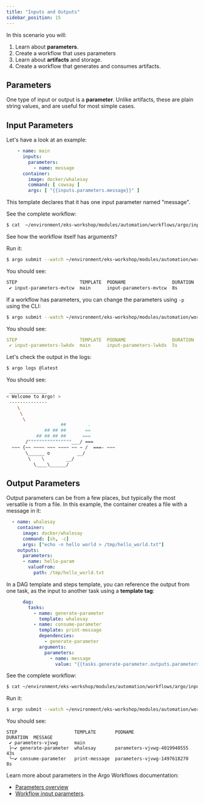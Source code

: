 ```yaml
---
title: "Inputs and Outputs"
sidebar_position: 15
---
```


In this scenario you will:

1. Learn about **parameters**.
1. Create a workflow that uses parameters
1. Learn about **artifacts** and storage.
1. Create a workflow that generates and consumes artifacts.

## Parameters

One type of input or output is a **parameter**. Unlike artifacts, these are plain string values, and are useful for most
simple cases.

## Input Parameters

Let's have a look at an example:

```yaml
    - name: main
      inputs:
        parameters:
          - name: message
      container:
        image: docker/whalesay
        command: [ cowsay ]
        args: [ "{{inputs.parameters.message}}" ]
```

This template declares that it has one input parameter named "message".

See the complete workflow:

```bash
$ cat  ~/environment/eks-workshop/modules/automation/workflows/argo/inputs-and-outputs/input-parameters-workflow.yaml
```


See how the workflow itself has arguments?

Run it:

```bash
$ argo submit --watch ~/environment/eks-workshop/modules/automation/workflows/argo/inputs-and-outputs/input-parameters-workflow.yaml
```

You should see:

```bash
STEP                       TEMPLATE  PODNAME                 DURATION  MESSAGE
 ✔ input-parameters-mvtcw  main      input-parameters-mvtcw  8s
```

If a workflow has parameters, you can change the parameters using `-p` using the CLI:

```bash
$ argo submit --watch ~/environment/eks-workshop/modules/automation/workflows/argo/inputs-and-outputs/input-parameters-workflow.yaml -p message='Welcome to Argo!'
```


You should see:

```yaml
STEP                       TEMPLATE  PODNAME                 DURATION  MESSAGE
 ✔ input-parameters-lwkdx  main      input-parameters-lwkdx  5s
```

Let's check the output in the logs:

```bash
$ argo logs @latest
```

You should see:

```bash
 ______________
< Welcome to Argo! >
 --------------
    \
     \
      \
                    ##        .
              ## ## ##       ==
           ## ## ## ##      ===
       /""""""""""""""""___/ ===
  ~~~ {~~ ~~~~ ~~~ ~~~~ ~~ ~ /  ===- ~~~
       \______ o          __/
        \    \        __/
          \____\______/
```

## Output Parameters

Output parameters can be from a few places, but typically the most versatile is from a file. In this example, the
container creates a file with a message in it:

```yaml
  - name: whalesay
    container:
      image: docker/whalesay
      command: [sh, -c]
      args: ["echo -n hello world > /tmp/hello_world.txt"]
    outputs:
      parameters:
      - name: hello-param
        valueFrom:
          path: /tmp/hello_world.txt
```

In a DAG template and steps template, you can reference the output from one task, as the input to another
task using a **template tag**:

```yaml
      dag:
        tasks:
          - name: generate-parameter
            template: whalesay
          - name: consume-parameter
            template: print-message
            dependencies:
              - generate-parameter
            arguments:
              parameters:
                - name: message
                  value: "{{tasks.generate-parameter.outputs.parameters.hello-param}}"
```

See the complete workflow:

```bash
$ cat ~/environment/eks-workshop/modules/automation/workflows/argo/inputs-and-outputs/parameters-workflow.yaml
```

Run it:

```bash
$ argo submit --watch ~/environment/eks-workshop/modules/automation/workflows/argo/inputs-and-outputs/parameters-workflow.yaml
```

You should see:

```shell
STEP                     TEMPLATE       PODNAME                      DURATION  MESSAGE
 ✔ parameters-vjvwg      main
 ├─✔ generate-parameter  whalesay       parameters-vjvwg-4019940555  43s
 └─✔ consume-parameter   print-message  parameters-vjvwg-1497618270  8s
```

Learn more about parameters in the Argo Workflows documentation:
- [Parameters overview](https://argoproj.github.io/argo-workflows/walk-through/parameters/)
- [Workflow input parameters](https://argoproj.github.io/argo-workflows/workflow-inputs/).
